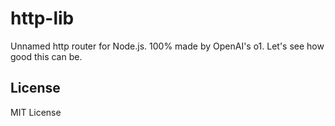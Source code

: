 # http-lib

Unnamed http router for Node.js. 100% made by OpenAI's o1. Let's see how good this can be.

## License

MIT License
